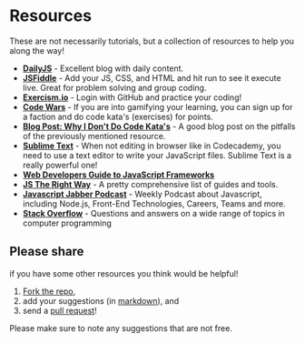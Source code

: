 # Resources

These are not necessarily tutorials, but a collection of resources to help you along the way!  

+ [**DailyJS**](http://dailyjs.com/) - Excellent blog with daily content.  
+ [**JSFiddle**](http://jsfiddle.net/) - Add your JS, CSS, and HTML and hit run to see it execute live. Great for problem solving and group coding.  
+ [**Exercism.io**](http://exercism.io/) - Login with GitHub and practice your coding!
+ [**Code Wars**](http://www.codewars.com/about) - If you are into gamifying your learning, you can sign up for a faction and do code kata's (exercises) for points.  
+ [**Blog Post: Why I Don't Do Code Kata's**](https://hackhands.com/dont-code-katas/) - A good blog post on the pitfalls of the previously mentioned resource.  
+ [**Sublime Text**](http://www.sublimetext.com/) - When not editing in browser like in Codecademy, you need to use a text editor to write your JavaScript files. Sublime Text is a really powerful one!  
+ [**Web Developers Guide to JavaScript Frameworks**](http://community.rightpoint.com/blogs/viewpoint/archive/2015/01/01/a-web-developer-s-guide-to-javascript-frameworks.aspx)  
+ [**JS The Right Way**](http://jstherightway.org/) - A pretty comprehensive list of guides and tools.
+ [**Javascript Jabber Podcast**](http://devchat.tv/js-jabber) - Weekly Podcast about Javascript, including Node.js, Front-End Technologies, Careers, Teams and more. 
+ [**Stack Overflow**](http://stackoverflow.com/questions/tagged/javascript) - Questions and answers on a wide range of topics in computer programming

## Please share
if you have some other resources you think would be helpful!

1. [Fork the repo](https://help.github.com/articles/fork-a-repo/),
2. add your suggestions (in [markdown](https://help.github.com/articles/markdown-basics/)), and
3. send a [pull request](https://help.github.com/articles/using-pull-requests/)!

Please make sure to note any suggestions that are not free.
